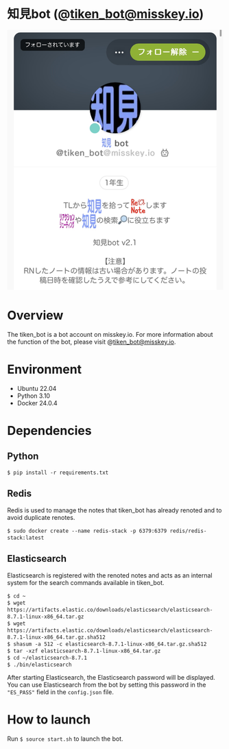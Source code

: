 # 知見bot (@tiken_bot@misskey.io)
![img](./data/tiken_bot_image.jpg)

# Overview
The tiken_bot is a bot account on misskey.io.
For more information about the function of the bot, please visit @tiken_bot@misskey.io.

# Environment
- Ubuntu 22.04
- Python 3.10
- Docker 24.0.4

# Dependencies
## Python
```
$ pip install -r requirements.txt
```

## Redis
Redis is used to manage the notes that tiken_bot has already renoted and to avoid duplicate renotes.
```
$ sudo docker create --name redis-stack -p 6379:6379 redis/redis-stack:latest
```

## Elasticsearch
Elasticsearch is registered with the renoted notes and acts as an internal system for the search commands available in tiken_bot.
```
$ cd ~
$ wget https://artifacts.elastic.co/downloads/elasticsearch/elasticsearch-8.7.1-linux-x86_64.tar.gz
$ wget https://artifacts.elastic.co/downloads/elasticsearch/elasticsearch-8.7.1-linux-x86_64.tar.gz.sha512
$ shasum -a 512 -c elasticsearch-8.7.1-linux-x86_64.tar.gz.sha512
$ tar -xzf elasticsearch-8.7.1-linux-x86_64.tar.gz
$ cd ~/elasticsearch-8.7.1
$ ./bin/elasticsearch
```

After starting Elasticsearch, the Elasticsearch password will be displayed.
You can use Elasticsearch from the bot by setting this password in the `"ES_PASS"` field in the `config.json` file.

# How to launch
Run `$ source start.sh` to launch the bot.